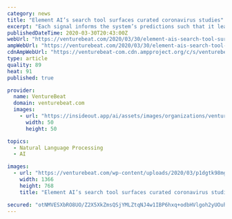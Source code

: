 ```yaml
---
category: news
title: "Element AI’s search tool surfaces curated coronavirus studies"
excerpt: "Each signal informs the system’s predictions such that it learns how various resources are relevant (or not) to a search query. Natural language processing enables them to understand a piece of research in the context of a data set, while natural language search — a specialized application of AI that creates a “word mesh” from free ..."
publishedDateTime: 2020-03-30T20:43:00Z
webUrl: "https://venturebeat.com/2020/03/30/element-ais-search-tool-surfaces-curated-coronavirus-studies/"
ampWebUrl: "https://venturebeat.com/2020/03/30/element-ais-search-tool-surfaces-curated-coronavirus-studies/amp/"
cdnAmpWebUrl: "https://venturebeat-com.cdn.ampproject.org/c/s/venturebeat.com/2020/03/30/element-ais-search-tool-surfaces-curated-coronavirus-studies/amp/"
type: article
quality: 89
heat: 91
published: true

provider:
  name: VentureBeat
  domain: venturebeat.com
  images:
    - url: "https://insideout.app/ai/assets/images/organizations/venturebeat.com-50x50.jpg"
      width: 50
      height: 50

topics:
  - Natural Language Processing
  - AI

images:
  - url: "https://venturebeat.com/wp-content/uploads/2020/03/p1dgtk98mg1t63187lal917um18ng3.png?fit=1366%2C768&strip=all"
    width: 1366
    height: 768
    title: "Element AI’s search tool surfaces curated coronavirus studies"

secured: "otNMVESXbRO8UO/Z2X5XkZmsQSjYMLZtqNJ4w1IBP6hxq+odbHVlgoh2yUOuhOBM1aZ9RmUacu694UwAWOb4UAjYa7qqY1rGBzhYfZwxtfzUQ2qNLVAOKNDYDxRR6GoaXq6qcyCgxXm75AiZZrD7xqWRNOSj193IAZraqHsgDWOtG6SZakP2GDs2Pcs3mBdGUMSgiq9Z8qoCZdsTdIf0aYnzZw6k3cHXeHlc8Em4bUaJ5qGmWYb+ep9b7uJpLW8X43IsupqMhRBQmVW7ywy5ufr8F/17YEOV+ys4f8XvMgbmf7DIPVDO84RFjMAHAaMdDKuTQLI3+OEwFoJCzRhRLxWxABlHmvYRxfzooWaOh2cEXzEEOkZN8vjLfz79fshDzfpMqOPZ1pv7khITZ4mTh0/ztOUFnZHpDhgXBeAu2tGdsBt0woox33ygzBmnw+hrVSE7pguG8zX23fF9EdcbmscD/4TDGmUrTDxKxx5dmDE=;w/XweGZfiIt+Y4FrC1cZow=="
---
```


